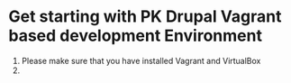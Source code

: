 # Get starting with PK Drupal Vagrant based development Environment

1. Please make sure that you have installed Vagrant and VirtualBox
2. 


